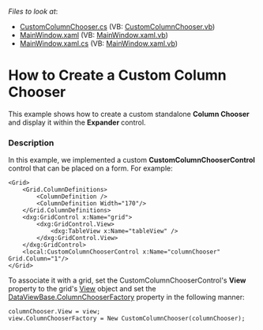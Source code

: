 <!-- default file list -->
*Files to look at*:

* [CustomColumnChooser.cs](./CS/DevExCustomColumnChooser/CustomColumnChooser.cs) (VB: [CustomColumnChooser.vb](./VB/DevExCustomColumnChooser/CustomColumnChooser.vb))
* [MainWindow.xaml](./CS/DevExCustomColumnChooser/MainWindow.xaml) (VB: [MainWindow.xaml.vb](./VB/DevExCustomColumnChooser/MainWindow.xaml.vb))
* [MainWindow.xaml.cs](./CS/DevExCustomColumnChooser/MainWindow.xaml.cs) (VB: [MainWindow.xaml.vb](./VB/DevExCustomColumnChooser/MainWindow.xaml.vb))
<!-- default file list end -->
# How to Create a Custom Column Chooser


<p>This example shows how to create a custom standalone <strong>Column Chooser</strong> and display it within the <strong>Expander </strong>control.</p>


<h3>Description</h3>

<p>In this example, we implemented a custom <strong>CustomColumnChooserControl </strong>control that can be placed on a form. For example:</p>
<code lang="xaml">&lt;Grid&gt;
    &lt;Grid.ColumnDefinitions&gt;
        &lt;ColumnDefinition /&gt;
        &lt;ColumnDefinition Width="170"/&gt;
    &lt;/Grid.ColumnDefinitions&gt;
    &lt;dxg:GridControl x:Name="grid"&gt;
        &lt;dxg:GridControl.View&gt;
            &lt;dxg:TableView x:Name="tableView" /&gt;
        &lt;/dxg:GridControl.View&gt;
    &lt;/dxg:GridControl&gt;
    &lt;local:CustomColumnChooserControl x:Name="columnChooser" Grid.Column="1"/&gt;
&lt;/Grid&gt;</code>
<p>To associate it with a grid, set the CustomColumnChooserControl's <strong>View </strong>property to the grid's <a href="http://documentation.devexpress.com/#WPF/DevExpressXpfGridGridControl_Viewtopic"><u>View</u></a> object and set the <a href="http://documentation.devexpress.com/#WPF/DevExpressXpfGridDataViewBase_ColumnChooserFactorytopic"><u>DataViewBase.ColumnChooserFactory</u></a> property in the following manner:</p>
<code lang="cs">columnChooser.View = view;
view.ColumnChooserFactory = New CustomColumnChooser(columnChooser);</code>

<br/>


